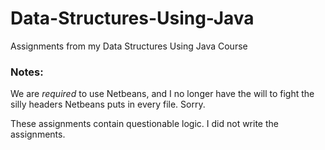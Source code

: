 # Data-Structures-Using-Java
Assignments from my Data Structures Using Java Course

### Notes:

We are *required* to use Netbeans, and I no longer have the will to fight the silly headers Netbeans puts in every file.  Sorry.

These assignments contain questionable logic.  I did not write the assignments.
